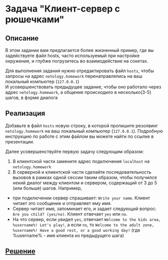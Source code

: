 # Задача "Клиент-сервер с рюшечками"

## Описание
В этом задании вам предлагается более жизненный пример, где вы задействуете файл hosts, часто используемый при настройке окружения, и глубже погрузитесь во взаимодействие на сокетах.

Для выполнения задания нужно отредактировать файл `hosts`, чтобы запросы на адрес `netology.homework` перенаправлялись на ваш локальный компьютер (`127.0.0.1`)  
И усовершенствовать предыдущее задание, чтобы оно работало через адрес `netology.homework`, а общение происходило в несколько(3-5) шагов, в форме диалога  

## Реализация
Добавьте в файл `hosts` новую строку, в которой пропишите резолвинг `netology.homework` на ваш локальный компьютер (`127.0.0.1`). Подробную инструкцию по работе с этим файлом вы можете найти по ссылке в презентации.  

Далее усовершенствуйте первую задачу следующим образом:
1. В клиентской части замените адрес подключения `localhost` на `netology.homework`
2. В серверной и клиентской части сделайте последовательность вызовов в рамках одной сессии таким образом, чтобы получился некий диалог между клиентом и сервером, содержащий от 3 до 5 (или больше) шагов. Например,   
- при подключении сервер спрашивает: `Write your name`. Клиент читает это сообщение и отправляет ему имя.   
- Сервер читает имя, запоминает его, и задает следующий вопрос: `Are you child? (yes/no)`. Клиент отвечает `yes` или `no`.   
- На что сервер, если увидел `yes`, отвечает `Welcome to the kids area, %username%! Let's play!`, а если `no`, то `Welcome to the adult zone, %username%! Have a good rest, or a good working day!` (где %username% - имя клиента из предыдущего шага)

## [Решение](https://github.com/My-netology/network1)